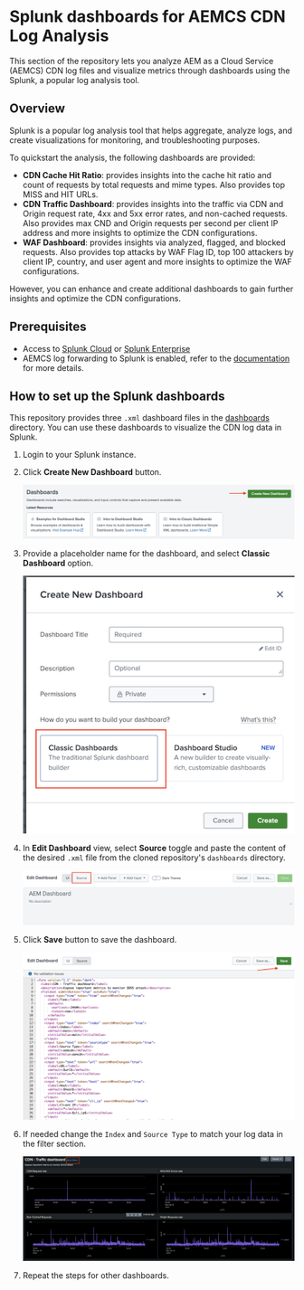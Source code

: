 # Splunk dashboards for AEMCS CDN Log Analysis

This section of the repository lets you analyze AEM as a Cloud Service (AEMCS) CDN log files and visualize metrics through dashboards using the Splunk, a popular log analysis tool.

## Overview

Splunk is a popular log analysis tool that helps aggregate, analyze logs, and create visualizations for monitoring, and troubleshooting purposes.

To quickstart the analysis, the following dashboards are provided:

- **CDN Cache Hit Ratio**: provides insights into the cache hit ratio and count of requests by total requests and mime types. Also provides top MISS and HIT URLs.
- **CDN Traffic Dashboard**: provides insights into the traffic via CDN and Origin request rate, 4xx and 5xx error rates, and non-cached requests. Also provides max CND and Origin requests per second per client IP address and more insights to optimize the CDN configurations.
- **WAF Dashboard**: provides insights via analyzed, flagged, and blocked requests. Also provides top attacks by WAF Flag ID, top 100 attackers by client IP, country, and user agent and more insights to optimize the WAF configurations.

However, you can enhance and create additional dashboards to gain further insights and optimize the CDN configurations.

## Prerequisites

- Access to [Splunk Cloud](https://www.splunk.com/en_us/download/splunk-cloud.html) or [Splunk Enterprise](https://www.splunk.com/en_us/download/splunk-enterprise.html)
- AEMCS log forwarding to Splunk is enabled, refer to the [documentation](https://experienceleague.adobe.com/en/docs/experience-manager-cloud-service/content/implementing/developing/logging#splunk-logs) for more details.

## How to set up the Splunk dashboards

This repository provides three `.xml` dashboard files in the [dashboards](./dashboards/) directory. You can use these dashboards to visualize the CDN log data in Splunk.

1. Login to your Splunk instance.
1. Click **Create New Dashboard** button.

    ![Create New Dashboard](images/create-new-dashboard.png)

1. Provide a placeholder name for the dashboard, and select **Classic Dashboard** option.

    ![Create Dashboard](images/create-dashboard.png)

1. In **Edit Dashboard** view, select **Source** toggle and paste the content of the desired `.xml` file from the cloned repository's `dashboards` directory.

    ![Edit Dashboard](images/edit-dashboard.png)

1. Click **Save** button to save the dashboard.

    ![Save Dashboard](images/save-dashboard.png)

1. If needed change the `Index` and `Source Type` to match your log data in the filter section.

    ![Filter](images/dashboard-filter.png)

1. Repeat the steps for other dashboards.

